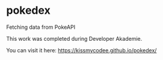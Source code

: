 # pokedex
Fetching data from PokeAPI

This work was completed during Developer Akademie.

You can visit it here: https://kissmycodee.github.io/pokedex/

